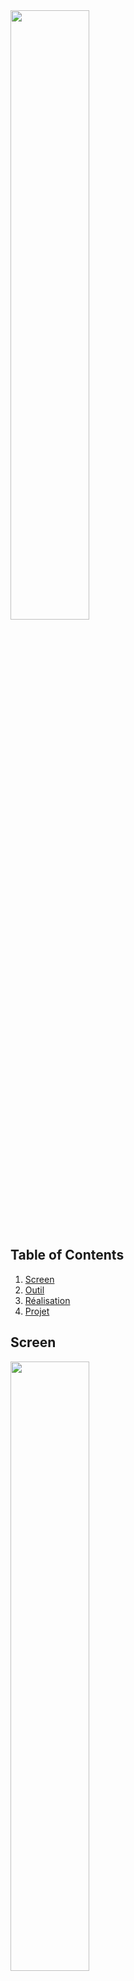 
<img src="https://kotlinlang.org/docs/images/kotlin-logo.png" width=50% height=50%>


## Table of Contents
1. [Screen](#screen)
2. [Outil](#outil)
3. [Réalisation](#réalisation)
4. [Projet](#projet)

## Screen
<img src="https://user-images.githubusercontent.com/84765571/215706679-6cd737a8-3761-4c16-9d59-fcef8d20249d.jpg" width=50% height=50%>

## Outil
Dans le cas de notre projet Padsou, nous avons utilisé comme language de programmation le jetpack compose.
Nous utilisions comme éditeur AndroidStudio, et comme databases FireBases.
Nous avons choisi FireBases car c'est un outil simple de prise en main et très adataptable en fonction de nos différentes
demandes. De plus, FireBases contient un module intégrer permettant de gérer les authentifications et un autre de pouvoir stocker
des fichiers (des images par exemple).
Nous avons utilisé comme outil de partage et de coordination de projet, GitHub, chacun avait ca propre branche
et nous essayons une fois par jour de mettre en commun nos avancements sur la branche master.

## Réalisation
Dans le cadre de notre projet, nous nous étions divisé les taches, l'un s'occupais de toute la partie visuelle, tandis
que l'autre toute la partie back. Cette disposition de travail permettait qu'aucun ne puisse empiéter sur le travail
de l'autre puisque personne ne travaillait sur la même chose.
Cette configuration nous permettais aussi de gagner du tout sur nos merge de branche.

## Projet
Une fois que vous lancez l'application vous arrivez sur un onBoarding qui vous présente dans les grandes lignes 
l'application. En swipant vous arriverez sur une page vous permettant de vous créer un compte, ou alors de 
vous connectez si vous en disposez déjà d'un.
Une fois la page d'authentification passée, vous serrez dirigé sur la page d'accueil, sur cette page, vous avez sur le
haut une liste de catégorie affiché de façon dynamique. Sur le dessous vous avez la liste des bons plans.
Sur le bas de page, vous avez la navigation, elle vous permet de faire 3 choses :
- le bouton à gauche, vous fait aller à la page d'accueil
- le bouton du milieu, vous permet d'ajouter un bon plan
- le bouton à droite, vous fait accéder à votre profil

Si vous cliquez sur l'un des bons plan, vous serrez dirigé sur une page vous affichant plus de détails et une
description sur le bon plan choisi.
